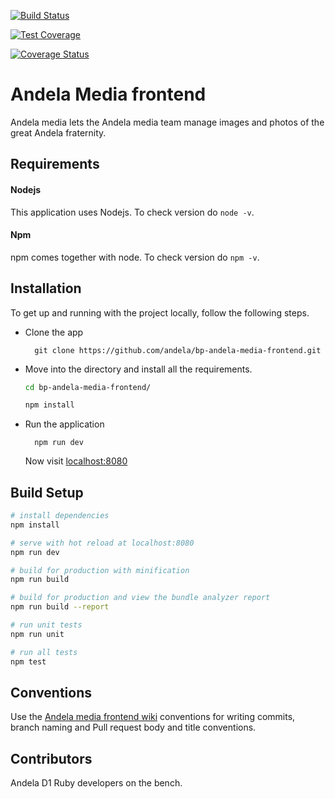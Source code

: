 [![Build Status](https://travis-ci.org/andela/bp-andela-media-frontend.svg?branch=master)](https://travis-ci.org/andela/bp-andela-media-frontend)


[![Test Coverage](https://api.codeclimate.com/v1/badges/227d77ba0fb6b987e742/test_coverage)](https://codeclimate.com/github/andela/bp-andela-media-frontend/test_coverage)

[![Coverage Status](https://coveralls.io/repos/github/andela/bp-andela-media-frontend/badge.svg?branch=master)](https://coveralls.io/github/andela/bp-andela-media-frontend?branch=master)

# Andela Media frontend
Andela media lets the Andela media team manage images and photos of the great Andela fraternity.

## Requirements

#### Nodejs

This application uses Nodejs. To check version do `node -v`.

#### Npm

npm comes together with node. To check version do `npm -v`.

#### 

## Installation

To get up and running with the project locally, follow the following steps.

* Clone the app

        git clone https://github.com/andela/bp-andela-media-frontend.git

* Move into the directory and install all the requirements.

    ```bash
    cd bp-andela-media-frontend/

    npm install
    ```

* Run the application

        npm run dev

    Now visit [localhost:8080](http://localhost:8080)

## Build Setup

``` bash
# install dependencies
npm install

# serve with hot reload at localhost:8080
npm run dev

# build for production with minification
npm run build

# build for production and view the bundle analyzer report
npm run build --report

# run unit tests
npm run unit

# run all tests
npm test
```

## Conventions

Use the [Andela media frontend wiki](https://github.com/andela/bp-andela-media-frontend/wiki) conventions for writing commits, branch naming and Pull request body and title conventions.

## Contributors

Andela D1 Ruby developers on the bench.
